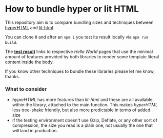 # How to bundle hyper or lit HTML

This repository aim is to compare bundling sizes and techniques between [hyperHTML](https://github.com/WebReflection/hyperHTML#hyperhtml) and [lit-html](https://github.com/polymer/lit-html#-status-in-development).

You can clone it and after an `npm i` you test its result locally via `npm run build`.

The **[test result](https://webreflection.github.io/hyper-bundling/test/)** links to respective _Hello World_ pages that use the minimal amount of features provided by both libraries to render some template literal content inside the body.

If you know other techniques to bundle these libraries please let me know, thanks.

### What to consider

  * _hyperHTML_ has more features than _lit-html_ and these are all available within the library, attached to the main function. This makes _hyperHTML_ less tree-shake friendly, but also more predictable in terms of added size
  * if the testing environment doesn't use Gzip, Deflate, or any other sort of compression, the size you read is a plain one, not usually the one that will land in production.


